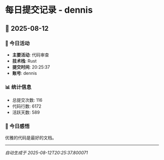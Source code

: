 # 每日提交记录 - dennis

## 📅 2025-08-12

### 🎯 今日活动
- **主要活动**: 代码审查
- **技术栈**: Rust
- **提交时间**: 20:25:37
- **账号**: dennis

### 📊 统计信息
- 总提交次数: 116
- 代码行数: 6172
- 活跃天数: 589

### 💭 今日感悟
优雅的代码是最好的文档。

---
*自动生成于 2025-08-12T20:25:37.800071*
